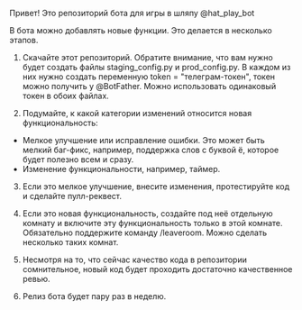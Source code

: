 Привет! Это репозиторий бота для игры в шляпу @hat_play_bot

В бота можно добавлять новые функции. Это делается в несколько этапов.

1) Скачайте этот репозиторий. Обратите внимание, что вам нужно будет создать
файлы staging_config.py и prod_config.py. В каждом из них нужно создать переменную
token = "телеграм-токен", токен можно получить у @BotFather. Можно использовать
одинаковый токен в обоих файлах.

2) Подумайте, к какой категории изменений относится новая функциональность:
  - Мелкое улучшение или исправление ошибки. Это может быть мелкий баг-фикс, например, поддержка слов с буквой ё, которое будет полезно всем и сразу.
  - Изменение функциональности, например, таймер.

3) Если это мелкое улучшение, внесите изменения, протестируйте код и сделайте пулл-реквест.

4) Если это новая функциональность, создайте под неё отдельную комнату и включите эту функциональность только в этой комнате. Обязательно поддержите команду /leaveroom. Можно сделать несколько таких комнат.

5) Несмотря на то, что сейчас качество кода в репозитории сомнительное, новый код будет проходить достаточно качественное ревью.

6) Релиз бота будет пару раз в неделю.
